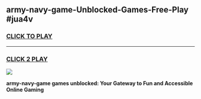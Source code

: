 
## army-navy-game-Unblocked-Games-Free-Play #jua4v
<h3>
<a href="https://us.freeplayer.one?title=army-navy-game&ref=9M">CLICK TO PLAY</a></h3>
<hr>

<h3>
<a href="https://us.freeplayer.one?title=army-navy-game&ref=9M">CLICK 2 PLAY</a>
  
</h3>

<a href="https://us.freeplayer.one?title=army-navy-game&ref=9M"><img src="https://clearcache.store/games.png"></a>


**army-navy-game games unblocked: Your Gateway to Fun and Accessible Online Gaming**
